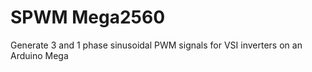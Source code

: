 # SPWM Mega2560
 Generate 3 and 1 phase sinusoidal PWM signals for VSI inverters on an Arduino Mega
